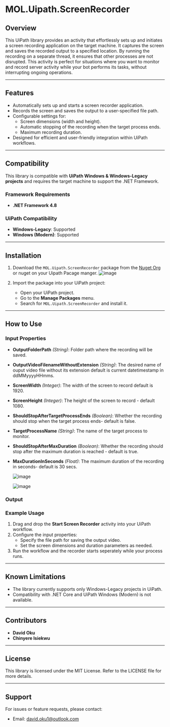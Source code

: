 # MOL.Uipath.ScreenRecorder

## Overview
This UiPath library provides an activity that effortlessly sets up and initiates a screen recording application on the target machine. It captures the screen and saves the recorded output to a specified location. By running the recording on a separate thread, it ensures that other processes are not disrupted. This activity is perfect for situations where you want to monitor and record server activity while your bot performs its tasks, without interrupting ongoing operations.

---

## Features
- Automatically sets up and starts a screen recorder application.
- Records the screen and saves the output to a user-specified file path.
- Configurable settings for:
  - Screen dimensions (width and height).
  - Automatic stopping of the recording when the target process ends.
  - Maximum recording duration.
- Designed for efficient and user-friendly integration within UiPath workflows.

---

## Compatibility
This library is compatible  with **UiPath Windows & Windows-Legacy projects** and requires the target machine to support the .NET Framework.

### Framework Requirements
- **.NET Framework 4.8**

### UiPath Compatibility
- **Windows-Legacy**: Supported
- **Windows (Modern)**:  Supported

---

## Installation
1. Download the `MOL.Uipath.ScreenRecorder` package from the [Nuget Org](https://www.nuget.org/packages/MOL.Uipath.ScreenRecorder) or nuget on your Uipath Pacage manger.
   ![image](https://github.com/user-attachments/assets/21044106-43eb-41da-be7e-1275b69061ab)


3. Import the package into your UiPath project:
   - Open your UiPath project.
   - Go to the **Manage Packages** menu.
   - Search for `MOL.Uipath.ScreenRecorder` and install it.

---

## How to Use

### Input Properties
- **OutputFolderPath** *(String)*: Folder path where the recording will be saved.
- **OutputVideoFilenameWithoutExtension** *(String)*: The desired name of ouput video file without its extension default is current datetimestamp in ddMMyyyyHHmms.
- **ScreenWidth** *(Integer)*: The width of the screen to record default is 1920.
- **ScreenHeight** *(Integer)*: The height of the screen to record - default 1080.
- **ShouldStopAfterTargetProcessEnds** *(Boolean)*: Whether the recording should stop when the target process ends- default is false.
- **TargetProcessName** *(String)*: The name of the target process to monitor.
- **ShouldStopAfterMaxDuration** *(Boolean)*: Whether the recording should stop after the maximum duration is reached - default is true.
- **MaxDurationInSeconds** *(Float)*: The maximum duration of the recording in seconds- default is 30 secs.

  ![image](https://github.com/user-attachments/assets/a9c1d9b7-29b6-4402-a1ba-2ffc4cbf6de1)


  ![image](https://github.com/user-attachments/assets/26c84fbe-c98d-4d39-b438-3d2fc04b2772)


### Output


### Example Usage
1. Drag and drop the **Start Screen Recorder** activity into your UiPath workflow.
2. Configure the input properties:
   - Specify the file path for saving the output video.
   - Set the screen dimensions and duration parameters as needed.
3. Run the workflow and the recorder starts seperately while your process runs.

---

## Known Limitations
- The library currently supports only Windows-Legacy projects in UiPath.
- Compatibility with .NET Core and UiPath Windows (Modern) is not available.

---

## Contributors
- **David Oku**  
- **Chinyere Isiekwu**

---

## License
This library is licensed under the MIT License. Refer to the LICENSE file for more details.

---

## Support
For issues or feature requests, please contact:
- Email: david.oku1@outlook.com

